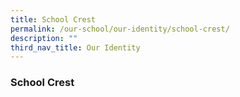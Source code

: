 ```yaml
---
title: School Crest
permalink: /our-school/our-identity/school-crest/
description: ""
third_nav_title: Our Identity
---
```

### **School Crest**
